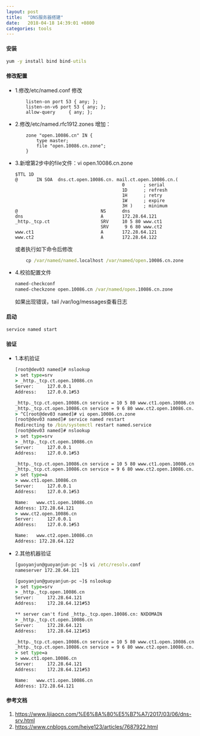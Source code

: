 ```yaml
---
layout: post
title:  "DNS服务器搭建"
date:   2018-04-18 14:39:01 +0800
categories: tools
---
```

#### 安装 
```cmd
yum -y install bind bind-utils
```
#### 修改配置
- 1.修改/etc/named.conf 修改
    ```properties
        listen-on port 53 { any; };
        listen-on-v6 port 53 { any; };
        allow-query     { any; };
    ``` 
- 2.修改/etc/named.rfc1912.zones 增加：   
    ```properties
        zone "open.10086.cn" IN {
            type master;
            file "open.10086.cn.zone";
        }
    ```
- 3.新增第2步中的file文件：vi open.10086.cn.zone
    ```properties
    $TTL 1D
    @       IN SOA  dns.ct.open.10086.cn. mail.ct.open.10086.cn.(
                                            0       ; serial
                                            1D      ; refresh
                                            1H      ; retry
                                            1W      ; expire
                                            3H )    ; minimum
    @                               NS      dns
    dns                             A       172.28.64.121
    _http._tcp.ct                   SRV     10 5 80 www.ct1
                                    SRV      9 6 80 www.ct2
    www.ct1                         A       172.28.64.121
    www.ct2                         A       172.28.64.122

    ```
    或者执行如下命令后修改 
    ```cmd
        cp /var/named/named.localhost /var/named/open.10086.cn.zone
    ```
- 4.校验配置文件
    ```cmd
    named-checkconf 
    named-checkzone open.10086.cn /var/named/open.10086.cn.zone
    ```  
    如果出现错误，tail /var/log/messages查看日志   
   
#### 启动
```cmd
service named start
```

#### 验证
- 1.本机验证
    ```cmd
    [root@dev03 named]# nslookup
    > set type=srv
    > _http._tcp.ct.open.10086.cn
    Server:		127.0.0.1
    Address:	127.0.0.1#53
    
    _http._tcp.ct.open.10086.cn	service = 10 5 80 www.ct1.open.10086.cn.open.10086.cn.
    _http._tcp.ct.open.10086.cn	service = 9 6 80 www.ct2.open.10086.cn.open.10086.cn.
    > ^C[root@dev03 named]# vi open.10086.cn.zone 
    [root@dev03 named]# service named restart
    Redirecting to /bin/systemctl restart named.service
    [root@dev03 named]# nslookup
    > set type=srv
    > _http._tcp.ct.open.10086.cn
    Server:		127.0.0.1
    Address:	127.0.0.1#53
    
    _http._tcp.ct.open.10086.cn	service = 10 5 80 www.ct1.open.10086.cn.
    _http._tcp.ct.open.10086.cn	service = 9 6 80 www.ct2.open.10086.cn.
    > set type=a
    > www.ct1.open.10086.cn
    Server:		127.0.0.1
    Address:	127.0.0.1#53
    
    Name:	www.ct1.open.10086.cn
    Address: 172.28.64.121
    > www.ct2.open.10086.cn 
    Server:		127.0.0.1
    Address:	127.0.0.1#53
    
    Name:	www.ct2.open.10086.cn
    Address: 172.28.64.122
    ```

- 2.其他机器验证
    ```cmd
    [guoyanjun@guoyanjun-pc ~]$ vi /etc/resolv.conf
    nameserver 172.28.64.121
    
    [guoyanjun@guoyanjun-pc ~]$ nslookup
    > set type=srv
    > _http._tcp.open.10086.cn
    Server:		172.28.64.121
    Address:	172.28.64.121#53
    
    ** server can't find _http._tcp.open.10086.cn: NXDOMAIN
    > _http._tcp.ct.open.10086.cn
    Server:		172.28.64.121
    Address:	172.28.64.121#53
    
    _http._tcp.ct.open.10086.cn	service = 10 5 80 www.ct1.open.10086.cn.
    _http._tcp.ct.open.10086.cn	service = 9 6 80 www.ct2.open.10086.cn.
    > set type=a
    > www.ct1.open.10086.cn
    Server:		172.28.64.121
    Address:	172.28.64.121#53
    
    Name:	www.ct1.open.10086.cn
    Address: 172.28.64.121

    ```
#### 参考文档
1. https://www.lijiaocn.com/%E6%8A%80%E5%B7%A7/2017/03/06/dns-srv.html  
2. https://www.cnblogs.com/heiye123/articles/7687922.html